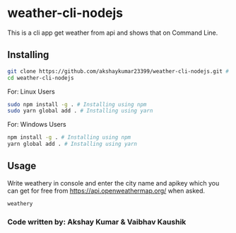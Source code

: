 # weather-cli-nodejs

This is a cli app get weather from api and shows that on Command Line.

## Installing

```bash
git clone https://github.com/akshaykumar23399/weather-cli-nodejs.git # Cloning the repo
cd weather-cli-nodejs
```

For: Linux Users

```bash
sudo npm install -g . # Installing using npm
sudo yarn global add . # Installing using yarn
```

For: Windows Users

```bash
npm install -g . # Installing using npm
yarn global add . # Installing using yarn
```


## Usage

Write weathery in console and enter the city name and apikey which you can get for free from <https://api.openweathermap.org/> when asked.

```bash
weathery
```

### Code written by: Akshay Kumar & Vaibhav Kaushik


